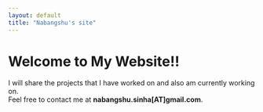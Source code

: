 ```yaml
---
layout: default
title: "Nabangshu's site"
---
```

# Welcome to My Website!!

I will share the projects that I have worked on and also am currently working on.  
Feel free to contact me at **nabangshu.sinha[AT]gmail.com**.

